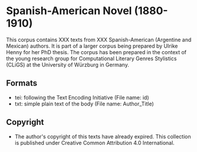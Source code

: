 Spanish-American Novel (1880-1910)
========================================

This corpus contains XXX texts from XXX Spanish-American (Argentine and Mexican) authors. It is part of a larger corpus being prepared by Ulrike Henny for her PhD thesis. The corpus has been prepared in the context of the young research group for Computational Literary Genres Stylistics (CLiGS) at the University of Würzburg in Germany.

## Formats

* tei: following the Text Encoding Initiative (File name: id)
* txt: simple plain text of the body (File name: Author_Title)

## Copyright

* The author's copyright of this texts have already expired. This collection is published under Creative Common Attribution 4.0 International.
